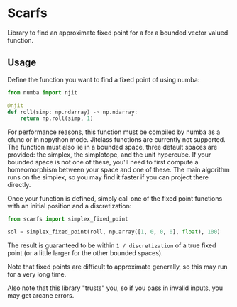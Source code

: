 Scarfs
======

Library to find an approximate fixed point for a for a bounded vector valued
function.

Usage
-----

Define the function you want to find a fixed point of using numba:
```python
from numba import njit

@njit
def roll(simp: np.ndarray) -> np.ndarray:
    return np.roll(simp, 1)
```
For performance reasons, this function must be compiled by numba as a cfunc or
in nopython mode. Jitclass functions are currently not supported. The function
must also lie in a bounded space, three default spaces are provided: the
simplex, the simplotope, and the unit hypercube. If your bounded space is not
one of these, you'll need to first compute a homeomorphism between your space
and one of these. The main algorithm runs on the simplex, so you may find it
faster if you can project there directly.

Once your function is defined, simply call one of the fixed point functions
with an initial position and a discretization:
```python
from scarfs import simplex_fixed_point

sol = simplex_fixed_point(roll, np.array([1, 0, 0, 0], float), 100)
```
The result is guaranteed to be within `1 / discretization` of a true fixed
point (or a little larger for the other bounded spaces).

Note that fixed points are difficult to approximate generally, so this may run
for a very long time.

Also note that this library "trusts" you, so if you pass in invalid inputs, you
may get arcane errors.
